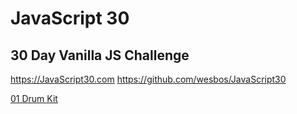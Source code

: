 # JavaScript 30
## 30 Day Vanilla JS Challenge
https://JavaScript30.com 
https://github.com/wesbos/JavaScript30

[01 Drum Kit](https://jualko.github.io/JavaScript30/01%20Drum%20Kit/drumkit.html)
